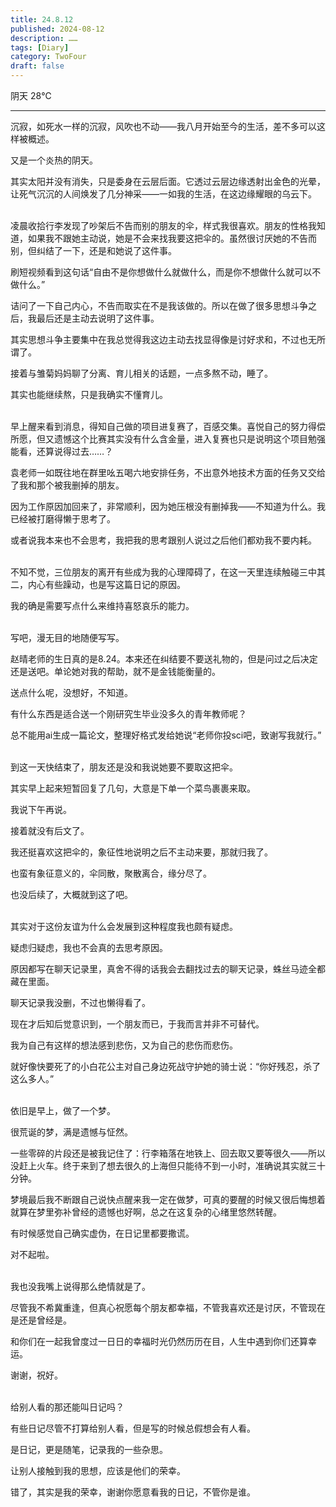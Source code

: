 ```yaml
---
title: 24.8.12
published: 2024-08-12
description: ……
tags: [Diary]
category: TwoFour
draft: false
---
```


阴天 28℃

---

沉寂，如死水一样的沉寂，风吹也不动——我八月开始至今的生活，差不多可以这样被概述。

又是一个炎热的阴天。

其实太阳并没有消失，只是委身在云层后面。它透过云层边缘透射出金色的光晕，让死气沉沉的人间焕发了几分神采——一如我的生活，在这边缘耀眼的乌云下。
<br /><br />

凌晨收拾行李发现了吵架后不告而别的朋友的伞，样式我很喜欢。朋友的性格我知道，如果我不跟她主动说，她是不会来找我要这把伞的。虽然很讨厌她的不告而别，但纠结了一下，还是和她说了这件事。

刷短视频看到这句话“自由不是你想做什么就做什么，而是你不想做什么就可以不做什么。”

诘问了一下自己内心，不告而取实在不是我该做的。所以在做了很多思想斗争之后，我最后还是主动去说明了这件事。

其实思想斗争主要集中在我总觉得我这边主动去找显得像是讨好求和，不过也无所谓了。

接着与雏菊妈妈聊了分离、育儿相关的话题，一点多熬不动，睡了。

其实也能继续熬，只是我确实不懂育儿。
<br />
<br />

早上醒来看到消息，得知自己做的项目进复赛了，百感交集。喜悦自己的努力得偿所愿，但又遗憾这个比赛其实没有什么含金量，进入复赛也只是说明这个项目勉强能看，还算说得过去……？

袁老师一如既往地在群里吆五喝六地安排任务，不出意外地技术方面的任务又交给了我和那个被我删掉的朋友。

因为工作原因加回来了，非常顺利，因为她压根没有删掉我——不知道为什么。我已经被打磨得懒于思考了。

或者说我本来也不会思考，我把我的思考跟别人说过之后他们都劝我不要内耗。
<br /><br />

不知不觉，三位朋友的离开有些成为我的心理障碍了，在这一天里连续触碰三中其二，内心有些躁动，也是写这篇日记的原因。

我的确是需要写点什么来维持喜怒哀乐的能力。
<br /><br />

写吧，漫无目的地随便写写。

赵晴老师的生日真的是8.24。本来还在纠结要不要送礼物的，但是问过之后决定还是送吧。单论她对我的帮助，就不是金钱能衡量的。

送点什么呢，没想好，不知道。

有什么东西是适合送一个刚研究生毕业没多久的青年教师呢？

总不能用ai生成一篇论文，整理好格式发给她说“老师你投sci吧，致谢写我就行。”
<br /><br />

到这一天快结束了，朋友还是没和我说她要不要取这把伞。

其实早上起来短暂回复了几句，大意是下单一个菜鸟裹裹来取。

我说下午再说。

接着就没有后文了。

我还挺喜欢这把伞的，象征性地说明之后不主动来要，那就归我了。

也蛮有象征意义的，伞同散，聚散离合，缘分尽了。

也没后续了，大概就到这了吧。
<br /><br />

其实对于这份友谊为什么会发展到这种程度我也颇有疑虑。

疑虑归疑虑，我也不会真的去思考原因。

原因都写在聊天记录里，真舍不得的话我会去翻找过去的聊天记录，蛛丝马迹全都藏在里面。

聊天记录我没删，不过也懒得看了。

现在才后知后觉意识到，一个朋友而已，于我而言并非不可替代。

我为自己有这样的想法感到悲伤，又为自己的悲伤而悲伤。

就好像快要死了的小白花公主对自己身边死战守护她的骑士说：“你好残忍，杀了这么多人。”
<br /><br />

依旧是早上，做了一个梦。

很荒诞的梦，满是遗憾与怔然。

一些零碎的片段还是被我记住了：行李箱落在地铁上、回去取又要等很久——所以没赶上火车。终于来到了想去很久的上海但只能待不到一小时，准确说其实就三十分钟。

梦境最后我不断跟自己说快点醒来我一定在做梦，可真的要醒的时候又很后悔想着就算在梦里弥补曾经的遗憾也好啊，总之在这复杂的心绪里悠然转醒。

有时候感觉自己确实虚伪，在日记里都要撒谎。

对不起啦。
<br /><br />

我也没我嘴上说得那么绝情就是了。

尽管我不希冀重逢，但真心祝愿每个朋友都幸福，不管我喜欢还是讨厌，不管现在是还是曾经是。

和你们在一起我曾度过一日日的幸福时光仍然历历在目，人生中遇到你们还算幸运。

谢谢，祝好。
<br /><br />

给别人看的那还能叫日记吗？

有些日记尽管不打算给别人看，但是写的时候总假想会有人看。

是日记，更是随笔，记录我的一些杂思。

让别人接触到我的思想，应该是他们的荣幸。

错了，其实是我的荣幸，谢谢你愿意看我的日记，不管你是谁。

